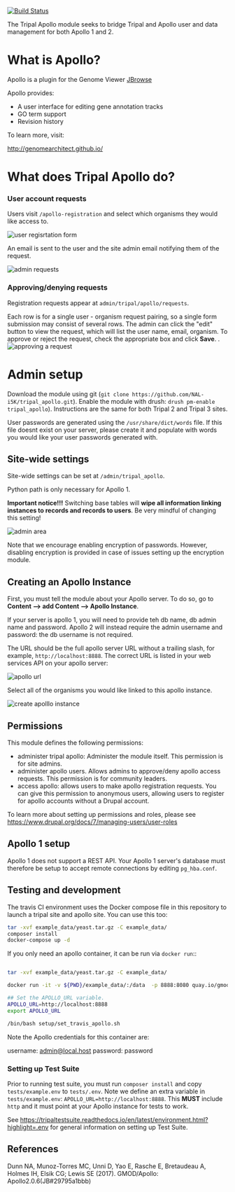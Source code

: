 [![Build Status](https://travis-ci.org/NAL-i5K/tripal_apollo.svg?branch=master)](https://travis-ci.org/NAL-i5K/tripal_apollo)

The Tripal Apollo module seeks to bridge Tripal and Apollo user and data management for both Apollo 1 and 2.


# What is Apollo?

Apollo is a plugin for the Genome Viewer [JBrowse](http://jbrowse.org/)

Apollo provides:

* A user interface for editing gene annotation tracks
* GO term support
* Revision history

To learn more, visit:

http://genomearchitect.github.io/

# What does Tripal Apollo do?

### User account requests

Users visit `/apollo-registration` and select which organisms they would like access to.

![user regisrtation form](docs/registration_page.png)

An email is sent to the user and the site admin email notifying them of the request.

![admin requests](docs/admin_requests.png)

### Approving/denying requests

Registration requests appear at `admin/tripal/apollo/requests`.

Each row is for a single user - organism request pairing, so a single form submission may consist of several rows.  The admin can click the "edit" button to view the request, which will list the user name, email, organism.  To approve or reject the request, check the appropriate box and click **Save**.
.
![approving a request](docs/approve_request.png)


# Admin setup

Download the module using git (`git clone https://github.com/NAL-i5K/tripal_apollo.git`).  Enable the module with drush:  `drush pm-enable tripal_apollo`).  Instructions are the same for both Tripal 2 and Tripal 3 sites.

User passwords are generated using the `/usr/share/dict/words` file.  If this file doesnt exist on your server, please create it and populate with words you would like your user passwords generated with.

## Site-wide settings

Site-wide settings can be set at `/admin/tripal_apollo`.  

Python path is only necessary for Apollo 1.

**Important notice!!!**  Switching base tables will **wipe all information linking instances to records and records to users**.  Be very mindful of changing this setting!

![admin area](docs/admin_area.png)

Note that we encourage enabling encryption of passwords.  However, disabling encryption is provided in case of issues setting up the encryption module.

## Creating an Apollo Instance

First, you must tell the module about your Apollo server.  To do so, go to **Content --> add Content --> Apollo Instance**.

If your server is apollo 1, you will need to provide teh db name, db admin name and password.  Apollo 2 will instead require the admin username and password: the db username is not required.

The URL should be the full apollo server URL without a trailing slash, for example,  `http://localhost:8888`.  The correct URL is listed in your web services API on your apollo server:

![apollo url](docs/apollo_url.png)

Select all of the organisms you would like linked to this apollo instance.


![create apolllo instance](docs/create_apollo_instance.png)

## Permissions

This module defines the following permissions:

* administer tripal apollo: Administer the module itself.  This permission is for site admins.
* administer apollo users.  Allows admins to approve/deny apollo access requests.  This permission is for community leaders.
 * access apollo: allows users to make apollo registration requests.  You can give this permission to anonymous users, allowing users to register for apollo accounts without a Drupal account.

To learn more about setting up permissions and roles, please see https://www.drupal.org/docs/7/managing-users/user-roles



## Apollo 1 setup

Apollo 1 does not support a REST API.  Your Apollo 1 server's database must therefore be setup to accept remote connections by editing  `pg_hba.conf`.


## Testing and development

The travis CI environment uses the Docker compose file in this repository to launch a tripal site and apollo site. You can use this too: 

```bash
tar -xvf example_data/yeast.tar.gz -C example_data/
composer install
docker-compose up -d
```
  
If you only need an apollo container, it can be run via `docker run`::

```bash

tar -xvf example_data/yeast.tar.gz -C example_data/

docker run -it -v ${PWD}/example_data/:/data  -p 8888:8080 quay.io/gmod/docker-apollo:2.1.0

## Set the APOLLO_URL variable.
APOLLO_URL=http://localhost:8888
export APOLLO_URL

/bin/bash setup/set_travis_apollo.sh

```

Note the Apollo credentials for this container are: 

username: admin@local.host
password: password

### Setting up Test Suite

Prior to running test suite, you must run `composer install` and copy `tests/example.env` to `tests/.env`.  Note we define an extra variable in `tests/example.env`: `APOLLO_URL=http://localhost:8888`.  This **MUST** include `http` and it must point at your Apollo instance for tests to work.

See https://tripaltestsuite.readthedocs.io/en/latest/environment.html?highlight=.env for general information on setting up Test Suite.

## References


Dunn NA, Munoz-Torres MC, Unni D, Yao E, Rasche E, Bretaudeau A, Holmes IH, Elsik CG; Lewis SE (2017). GMOD/Apollo: Apollo2.0.6(JB#29795a1bbb)
